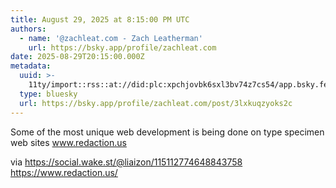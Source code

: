 ```yaml
---
title: August 29, 2025 at 8:15:00 PM UTC
authors:
  - name: '@zachleat.com - Zach Leatherman'
    url: https://bsky.app/profile/zachleat.com
date: 2025-08-29T20:15:00.000Z
metadata:
  uuid: >-
    11ty/import::rss::at://did:plc:xpchjovbk6sxl3bv74z7cs54/app.bsky.feed.post/3lxkuqzyoks2c
  type: bluesky
  url: https://bsky.app/profile/zachleat.com/post/3lxkuqzyoks2c
---
```

Some of the most unique web development is being done on type specimen web sites www.redaction.us

via https://social.wake.st/@liaizon/115112774648843758
https://www.redaction.us/